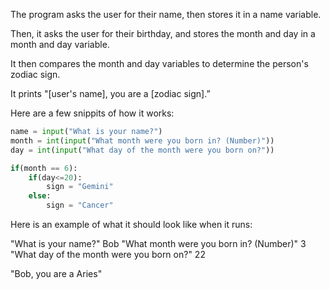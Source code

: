 The program asks the user for their name, then stores it in a name variable.

Then, it asks the user for their birthday, and stores the month and day in a month and day variable. 

It then compares the month and day variables to determine the person's zodiac sign. 

It prints "[user's name], you are a [zodiac sign].”

Here are a few snippits of how it works:

```python
name = input("What is your name?")
month = int(input("What month were you born in? (Number)"))
day = int(input("What day of the month were you born on?"))
```

```python
if(month == 6):
	if(day<=20):
		sign = "Gemini"
	else:
		sign = "Cancer"
```


Here is an example of what it should look like when it runs:

"What is your name?"	Bob
"What month were you born in? (Number)"	3
"What day of the month were you born on?"	22

"Bob, you are a Aries"



